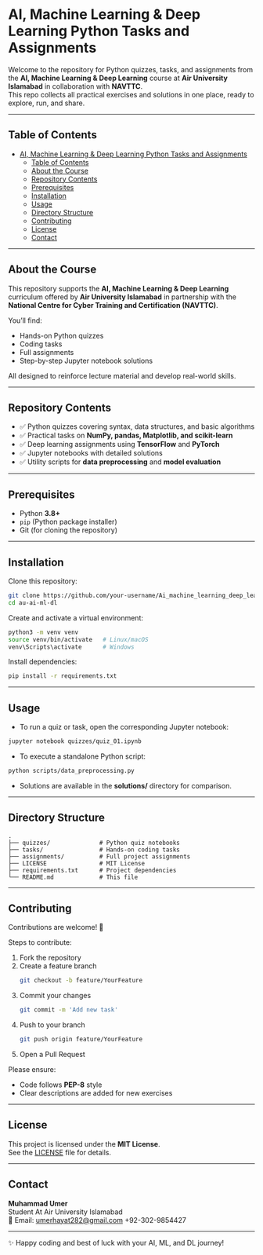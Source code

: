# AI, Machine Learning & Deep Learning Python Tasks and Assignments  

Welcome to the repository for Python quizzes, tasks, and assignments from the **AI, Machine Learning & Deep Learning** course at **Air University Islamabad** in collaboration with **NAVTTC**.  
This repo collects all practical exercises and solutions in one place, ready to explore, run, and share.  

---

## Table of Contents
- [AI, Machine Learning \& Deep Learning Python Tasks and Assignments](#ai-machine-learning--deep-learning-python-tasks-and-assignments)
  - [Table of Contents](#table-of-contents)
  - [About the Course](#about-the-course)
  - [Repository Contents](#repository-contents)
  - [Prerequisites](#prerequisites)
  - [Installation](#installation)
  - [Usage](#usage)
  - [Directory Structure](#directory-structure)
  - [Contributing](#contributing)
  - [License](#license)
  - [Contact](#contact)

---

## About the Course
This repository supports the **AI, Machine Learning & Deep Learning** curriculum offered by **Air University Islamabad** in partnership with the **National Centre for Cyber Training and Certification (NAVTTC)**.  

You’ll find:
- Hands-on Python quizzes  
- Coding tasks  
- Full assignments  
- Step-by-step Jupyter notebook solutions  

All designed to reinforce lecture material and develop real-world skills.  

---

## Repository Contents
- ✅ Python quizzes covering syntax, data structures, and basic algorithms  
- ✅ Practical tasks on **NumPy, pandas, Matplotlib, and scikit-learn**  
- ✅ Deep learning assignments using **TensorFlow** and **PyTorch**  
- ✅ Jupyter notebooks with detailed solutions  
- ✅ Utility scripts for **data preprocessing** and **model evaluation**  

---

## Prerequisites
- Python **3.8+**  
- `pip` (Python package installer)  
- Git (for cloning the repository)  

---

## Installation
Clone this repository:
```bash
git clone https://github.com/your-username/Ai_machine_learning_deep_learning_air_university_lab_islamabad
cd au-ai-ml-dl
```

Create and activate a virtual environment:
```bash
python3 -m venv venv
source venv/bin/activate   # Linux/macOS
venv\Scripts\activate      # Windows
```

Install dependencies:
```bash
pip install -r requirements.txt
```

---

## Usage
- To run a quiz or task, open the corresponding Jupyter notebook:
```bash
jupyter notebook quizzes/quiz_01.ipynb
```

- To execute a standalone Python script:
```bash
python scripts/data_preprocessing.py
```

- Solutions are available in the **solutions/** directory for comparison.  

---

## Directory Structure
```
.
├── quizzes/              # Python quiz notebooks
├── tasks/                # Hands-on coding tasks
├── assignments/          # Full project assignments
├── LICENSE               # MIT License 
├── requirements.txt      # Project dependencies
└── README.md             # This file
```

---

## Contributing
Contributions are welcome! 🎉  

Steps to contribute:
1. Fork the repository  
2. Create a feature branch  
   ```bash
   git checkout -b feature/YourFeature
   ```
3. Commit your changes  
   ```bash
   git commit -m 'Add new task'
   ```
4. Push to your branch  
   ```bash
   git push origin feature/YourFeature
   ```
5. Open a Pull Request  

Please ensure:
- Code follows **PEP-8** style  
- Clear descriptions are added for new exercises  

---

## License
This project is licensed under the **MIT License**.  
See the [LICENSE](LICENSE) file for details.  

---

## Contact
**Muhammad Umer**  
Student At
Air University Islamabad  
📧 Email: umerhayat282@gmail.com 
+92-302-9854427

---

✨ Happy coding and best of luck with your AI, ML, and DL journey!  
